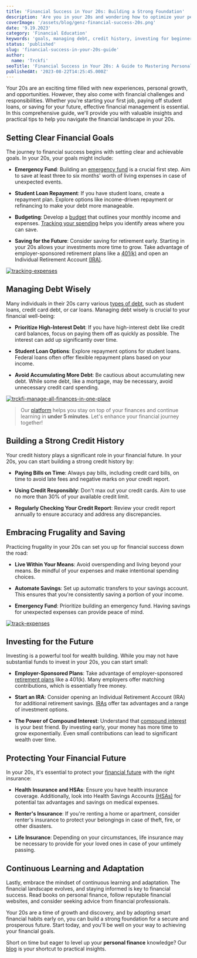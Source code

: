 ```yaml
---
title: 'Financial Success in Your 20s: Building a Strong Foundation'
description: 'Are you in your 20s and wondering how to optimize your personal finances? This guide is tailored to help you build a strong financial foundation and success.'
coverImage: '/assets/blog/genz-financial-success-20s.png'
date: '9.19.2023'
category: 'Financial Education'
keywords: 'goals, managing debt, credit history, investing for beginners, compound interest, Health Savings Accounts (HSAs), Renter''s insurance, Financial education for young adults'
status: 'published'
slug: 'financial-success-in-your-20s-guide'
author:
  name: 'Trckfi'
seoTitle: 'Financial Success in Your 20s: A Guide to Mastering Personal Finance'
publishedAt: '2023-08-22T14:25:45.000Z'
---
```


Your 20s are an exciting time filled with new experiences, personal growth, and opportunities. However, they also come with financial challenges and responsibilities. Whether you're starting your first job, paying off student loans, or saving for your future, effective financial management is essential. In this comprehensive guide, we'll provide you with valuable insights and practical tips to help you navigate the financial landscape in your 20s.

## Setting Clear Financial Goals

The journey to financial success begins with setting clear and achievable goals. In your 20s, your goals might include:

- **Emergency Fund**: Building an [emergency fund](/blog/building-an-emergency-fund) is a crucial first step. Aim to save at least three to six months' worth of living expenses in case of unexpected events.

- **Student Loan Repayment**: If you have student loans, create a repayment plan. Explore options like income-driven repayment or refinancing to make your debt more manageable.

- **Budgeting**: Develop a [budget](/blog/budgeting-made-easy) that outlines your monthly income and expenses. [Tracking your spending](/blog/tracking-monthly-expenses) helps you identify areas where you can save.

- **Saving for the Future**: Consider saving for retirement early. Starting in your 20s allows your investments more time to grow. Take advantage of employer-sponsored retirement plans like a [401](/blog/401k-retirement-plans-guide-for-smart-saving)[(k)](/blog/roth-401k-plans) and open an Individual Retirement Account [(IRA)](/blog/types-of-ira-investing).

[![tracking-expenses](/images/home--9--YwNj.png)](/pricing)

## Managing Debt Wisely

Many individuals in their 20s carry various [types of debt](/blog/how-to-get-out-of-debt), such as student loans, credit card debt, or car loans. Managing debt wisely is crucial to your financial well-being:

- **Prioritize High-Interest Debt**: If you have high-interest debt like credit card balances, focus on paying them off as quickly as possible. The interest can add up significantly over time.

- **Student Loan Options**: Explore repayment options for student loans. Federal loans often offer flexible repayment plans based on your income.

- **Avoid Accumulating More Debt**: Be cautious about accumulating new debt. While some debt, like a mortgage, may be necessary, avoid unnecessary credit card spending.

[![trckfi-manage-all-finances-in-one-place](/images/home--2--k0MT.png)](/pricing)

> Our [platform](/pricing) helps you stay on top of your finances and continue learning in **under 5 minutes**. Let's enhance your financial journey together!

## Building a Strong Credit History

Your credit history plays a significant role in your financial future. In your 20s, you can start building a strong credit history by:

- **Paying Bills on Time**: Always pay bills, including credit card bills, on time to avoid late fees and negative marks on your credit report.

- **Using Credit Responsibly**: Don't max out your credit cards. Aim to use no more than 30% of your available credit limit.

- **Regularly Checking Your Credit Report**: Review your credit report annually to ensure accuracy and address any discrepancies.

## Embracing Frugality and Saving

Practicing frugality in your 20s can set you up for financial success down the road:

- **Live Within Your Means**: Avoid overspending and living beyond your means. Be mindful of your expenses and make intentional spending choices.

- **Automate Savings**: Set up automatic transfers to your savings account. This ensures that you're consistently saving a portion of your income.

- **Emergency Fund**: Prioritize building an emergency fund. Having savings for unexpected expenses can provide peace of mind.

[![track-expenses](/images/home--8--cyMj.png)](/pricing)

## Investing for the Future

Investing is a powerful tool for wealth building. While you may not have substantial funds to invest in your 20s, you can start small:

- **Employer-Sponsored Plans**: Take advantage of employer-sponsored [retirement plans](/blog/iras-vs-401ks-choosing-retirement-plan) like a 401(k). Many employers offer matching contributions, which is essentially free money.

- **Start an IRA**: Consider opening an Individual Retirement Account (IRA) for additional retirement savings. [IRAs](/blog/types-of-ira-investing) offer tax advantages and a range of investment options.

- **The Power of Compound Interest**: Understand that [compound interest](/blog/essential-financial-concepts) is your best friend. By investing early, your money has more time to grow exponentially. Even small contributions can lead to significant wealth over time.

## Protecting Your Financial Future

In your 20s, it's essential to protect your [financial future](/blog/achieve-financial-independence-guide-to-freedom) with the right insurance:

- **Health Insurance and HSAs**: Ensure you have health insurance coverage. Additionally, look into Health Savings Accounts [(HSAs)](/blog/a-simple-guide-to-health-insurance-lingo-15-key-terms-clarified) for potential tax advantages and savings on medical expenses.

- **Renter's Insurance**: If you're renting a home or apartment, consider renter's insurance to protect your belongings in case of theft, fire, or other disasters.

- **Life Insurance**: Depending on your circumstances, life insurance may be necessary to provide for your loved ones in case of your untimely passing.

## Continuous Learning and Adaptation

Lastly, embrace the mindset of continuous learning and adaptation. The financial landscape evolves, and staying informed is key to financial success. Read books on personal finance, follow reputable financial websites, and consider seeking advice from financial professionals.

Your 20s are a time of growth and discovery, and by adopting smart financial habits early on, you can build a strong foundation for a secure and prosperous future. Start today, and you'll be well on your way to achieving your financial goals.

Short on time but eager to level up your **personal finance** knowledge? Our [blog](/blog) is your shortcut to practical insights.

